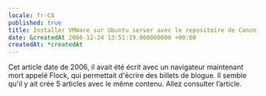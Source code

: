 ```yaml
---
locale: fr-CA
published: true
title: Installer VMWare sur Ubuntu server avec le repositoire de Canonical 4/5
date: &createdAt 2006-12-24 13:51:19.000000000 +00:00
createdAt: *createdAt
---
```


<nuxt-link to="/blog/2006/12/installer-vmware-sur-ubuntu-server-avec-le-repositoire-de-canonical">Cet
article date de 2006, il avait été écrit avec un navigateur maintenant mort
appelé Flock, qui permettait d'écrire des billets de blogue. Il semble qu'il y
ait crée 5 articles avec le même contenu. Allez consulter l’article.</nuxt-link>
